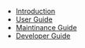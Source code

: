 <!-- docs/_sidebar.md -->
* [Introduction](README.md)
* [User Guide](User/README.md)
* [Maintinance Guide](Maintinance/README.md)
* [Developer Guide](Developer/README.md)
